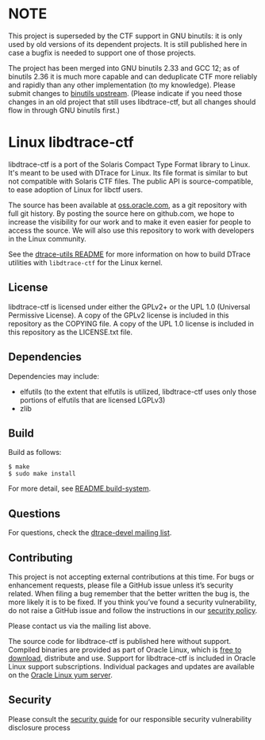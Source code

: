 # NOTE

This project is superseded by the CTF support in GNU binutils: it is only
used by old versions of its dependent projects.  It is still published here
in case a bugfix is needed to support one of those projects.

The project has been merged into GNU binutils 2.33 and GCC 12; as of
binutils 2.36 it is much more capable and can deduplicate CTF more reliably
and rapidly than any other implementation (to my knowledge).  Please submit
changes to [binutils upstream](https://sourceware.org/binutils/).  (Please
indicate if you need those changes in an old project that still uses
libdtrace-ctf, but all changes should flow in through GNU binutils first.)

# Linux libdtrace-ctf

libdtrace-ctf is a port of the Solaris Compact Type Format library to Linux.
It's meant to be used with DTrace for Linux.
Its file format is similar to but not compatible with Solaris CTF files.
The public API is source-compatible, to ease adoption of Linux for libctf users.

The source has been available at
[oss.oracle.com](https://oss.oracle.com/git/gitweb.cgi?p=libdtrace-ctf.git;a=tags),
as a git repository with full git history.
By posting the source here on github.com, we hope to increase the visibility for our work
and to make it even easier for people to access the source.
We will also use this repository to work with developers in the Linux community.

See the [dtrace-utils README](https://github.com/oracle/dtrace-utils)
for more information on how to build DTrace utilities
with `libdtrace-ctf` for the Linux kernel.

## License

libdtrace-ctf is licensed under either the GPLv2+ or the UPL 1.0 (Universal
Permissive License). A copy of the GPLv2 license is included in this repository
as the COPYING file. A copy of the UPL 1.0 license is included in this repository
as the LICENSE.txt file.

## Dependencies

Dependencies may include:
- elfutils (to the extent that elfutils is utilized, libdtrace-ctf uses only
  those portions of elfutils that are licensed LGPLv3)
- zlib

## Build

Build as follows:

```
$ make
$ sudo make install
```

For more detail, see [README.build-system](README.build-system).

## Questions

For questions, check the
[dtrace-devel mailing list](https://oss.oracle.com/mailman/listinfo/dtrace-devel).

## Contributing

This project is not accepting external contributions at this time. For bugs or enhancement requests, please file a GitHub issue unless it’s security related. When filing a bug remember that the better written the bug is, the more likely it is to be fixed. If you think you’ve found a security vulnerability, do not raise a GitHub issue and follow the instructions in our [security policy](./SECURITY.md).

Please contact us via the mailing list above.

The source code for libdtrace-ctf is published here without support. Compiled binaries are provided as part of Oracle Linux,
which is [free to download](http://www.oracle.com/technetwork/server-storage/linux/downloads/index.html), distribute and use.
Support for libdtrace-ctf is included in Oracle Linux support subscriptions. Individual packages and updates are available on the [Oracle Linux yum server](https://yum.oracle.com).

## Security

Please consult the [security guide](./SECURITY.md) for our responsible security vulnerability disclosure process
